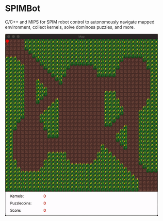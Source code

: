 # SPIMBot
C/C++ and MIPS for SPIM robot control to autonomously navigate mapped environment, collect kernels, solve dominosa puzzles, and more.

![](demo.gif)
